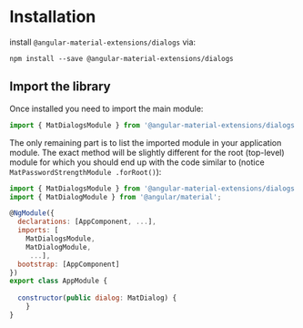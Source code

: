 # Installation

install `@angular-material-extensions/dialogs` via:
```shell
npm install --save @angular-material-extensions/dialogs
```

## Import the library

Once installed you need to import the main module:
```js
import { MatDialogsModule } from '@angular-material-extensions/dialogs';
```
The only remaining part is to list the imported module in your application module. The exact method will be slightly
different for the root (top-level) module for which you should end up with the code similar to (notice ` MatPasswordStrengthModule .forRoot()`):
```js
import { MatDialogsModule } from '@angular-material-extensions/dialogs';
import { MatDialogModule } from '@angular/material';

@NgModule({
  declarations: [AppComponent, ...],
  imports: [
    MatDialogsModule,
    MatDialogModule,
     ...],  
  bootstrap: [AppComponent]
})
export class AppModule {
  
  constructor(public dialog: MatDialog) {
    }
}
```
